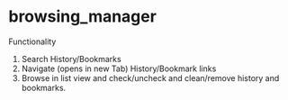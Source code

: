 # browsing_manager
Functionality 
1) Search History/Bookmarks
2) Navigate (opens in new Tab) History/Bookmark links
3) Browse in list view and check/uncheck and clean/remove history and bookmarks.

